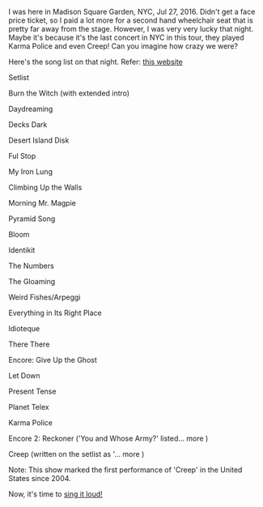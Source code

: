 I was here in Madison Square Garden, NYC, Jul 27, 2016. Didn't get a face price ticket, so I paid a lot more for a second hand wheelchair seat that is pretty far away from the stage. However, I was very very lucky that night. Maybe it's because it's the last concert in NYC in this tour, they played Karma Police and even Creep! Can you imagine how crazy we were? 

Here's the song list on that night. 
Refer: [this website](http://www.setlist.fm/setlist/radiohead/2016/madison-square-garden-new-york-ny-3ff616f.html)

Setlist
 
Burn the Witch
(with extended intro)

Daydreaming

Decks Dark

Desert Island Disk

Ful Stop

My Iron Lung

Climbing Up the Walls

Morning Mr. Magpie

Pyramid Song

Bloom

Identikit

The Numbers

The Gloaming

Weird Fishes/Arpeggi

Everything in Its Right Place

Idioteque

There There

Encore:
Give Up the Ghost

Let Down

Present Tense

Planet Telex

Karma Police

Encore 2:
Reckoner
('You and Whose Army?' listed… more )

Creep
(written on the setlist as '… more )

Note: This show marked the first performance of 'Creep' in the United States since 2004.


Now, it's time to [sing it loud!](../karaoke/nope.md)
 